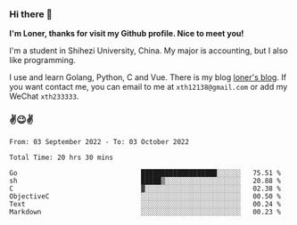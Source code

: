 ### Hi there 👋️

**I'm Loner, thanks for visit my Github profile. Nice to meet you!**

I'm a student in Shihezi University, China. My major is accounting, but I also like programming.

I use and learn Golang, Python, C and Vue. There is my blog [loner's blog](https://www.loner1024.top).  If you want contact me, you can email to me at `xth12138@gmail.com` or add my WeChat `xth233333`.

### ✌️😉✌️

<!--START_SECTION:waka-->

```text
From: 03 September 2022 - To: 03 October 2022

Total Time: 20 hrs 30 mins

Go                               ███████████████████░░░░░░   75.51 %
sh                               █████▒░░░░░░░░░░░░░░░░░░░   20.88 %
C                                ▓░░░░░░░░░░░░░░░░░░░░░░░░   02.38 %
ObjectiveC                       ░░░░░░░░░░░░░░░░░░░░░░░░░   00.50 %
Text                             ░░░░░░░░░░░░░░░░░░░░░░░░░   00.24 %
Markdown                         ░░░░░░░░░░░░░░░░░░░░░░░░░   00.23 %
```

<!--END_SECTION:waka-->



